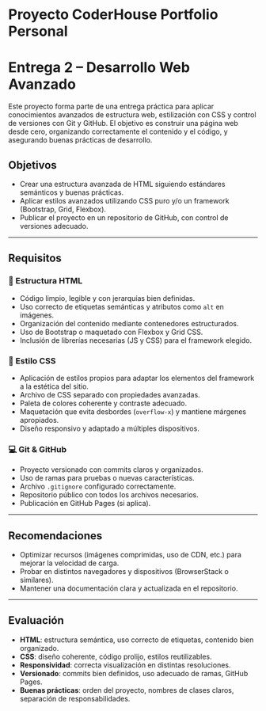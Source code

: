 # Proyecto CoderHouse Portfolio Personal

# Entrega 2 – Desarrollo Web Avanzado

Este proyecto forma parte de una entrega práctica para aplicar conocimientos avanzados de estructura web, estilización con CSS y control de versiones con Git y GitHub. El objetivo es construir una página web desde cero, organizando correctamente el contenido y el código, y asegurando buenas prácticas de desarrollo.

## Objetivos

- Crear una estructura avanzada de HTML siguiendo estándares semánticos y buenas prácticas.
- Aplicar estilos avanzados utilizando CSS puro y/o un framework (Bootstrap, Grid, Flexbox).
- Publicar el proyecto en un repositorio de GitHub, con control de versiones adecuado.

---

## Requisitos

### 📄 Estructura HTML

- Código limpio, legible y con jerarquías bien definidas.
- Uso correcto de etiquetas semánticas y atributos como `alt` en imágenes.
- Organización del contenido mediante contenedores estructurados.
- Uso de Bootstrap o maquetado con Flexbox y Grid CSS.
- Inclusión de librerías necesarias (JS y CSS) para el framework elegido.

### 🎨 Estilo CSS

- Aplicación de estilos propios para adaptar los elementos del framework a la estética del sitio.
- Archivo de CSS separado con propiedades avanzadas.
- Paleta de colores coherente y contraste adecuado.
- Maquetación que evita desbordes (`overflow-x`) y mantiene márgenes apropiados.
- Diseño responsivo y adaptado a múltiples dispositivos.

### 💻 Git & GitHub

- Proyecto versionado con commits claros y organizados.
- Uso de ramas para pruebas o nuevas características.
- Archivo `.gitignore` configurado correctamente.
- Repositorio público con todos los archivos necesarios.
- Publicación en GitHub Pages (si aplica).

---

## Recomendaciones

- Optimizar recursos (imágenes comprimidas, uso de CDN, etc.) para mejorar la velocidad de carga.
- Probar en distintos navegadores y dispositivos (BrowserStack o similares).
- Mantener una documentación clara y actualizada en el repositorio.

---

## Evaluación

- **HTML**: estructura semántica, uso correcto de etiquetas, contenido bien organizado.
- **CSS**: diseño coherente, código prolijo, estilos reutilizables.
- **Responsividad**: correcta visualización en distintas resoluciones.
- **Versionado**: commits bien definidos, uso adecuado de ramas, GitHub Pages.
- **Buenas prácticas**: orden del proyecto, nombres de clases claros, separación de responsabilidades.
